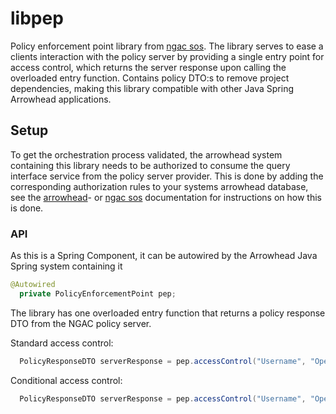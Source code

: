 # libpep
Policy enforcement point library from [ngac sos](https://github.com/esen96/sos-ngac). The library serves to ease a clients interaction with the policy server by providing a single entry point for access control, which returns the server response upon calling the overloaded entry function. Contains policy DTO:s to remove project dependencies, making this library compatible with other Java Spring Arrowhead applications.

## Setup
To get the orchestration process validated, the arrowhead system containing this library needs to be authorized to consume the query interface service from the policy server provider. This is done by adding the corresponding authorization rules to your systems arrowhead database, see the [arrowhead](https://github.com/eclipse-arrowhead/core-java-spring)- or [ngac sos](https://github.com/esen96/sos-ngac) documentation for instructions on how this is done.

### API
As this is a Spring Component, it can be autowired by the Arrowhead Java Spring system containing it

```java
@Autowired 
  private PolicyEnforcementPoint pep;
```
The library has one overloaded entry function that returns a policy response DTO from the NGAC policy server. 

Standard access control:

```java
  PolicyResponseDTO serverResponse = pep.accessControl("Username", "Operation", "Object");
```

Conditional access control:

```java
  PolicyResponseDTO serverResponse = pep.accessControl("Username", "Operation", "Object", "Condition");
```
